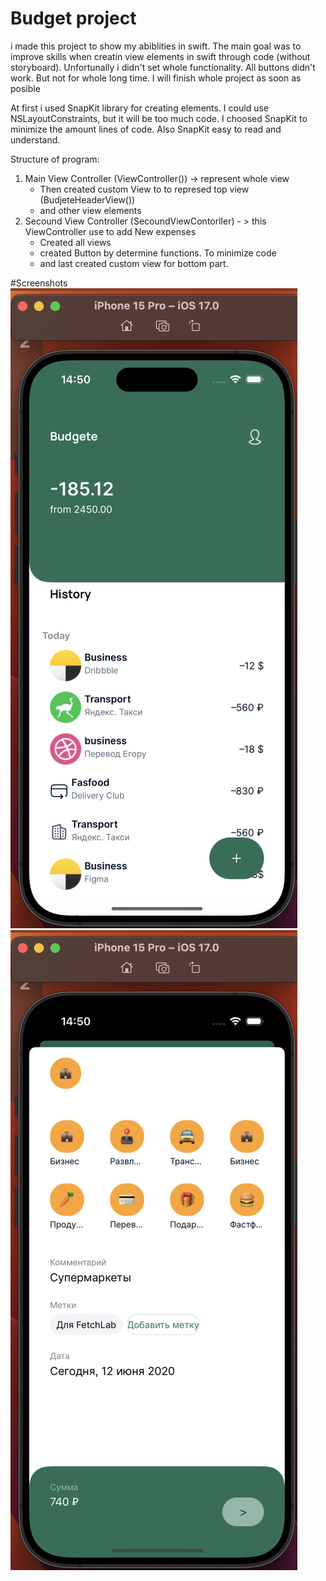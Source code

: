 #  Budget project

i made this project to show my abiblities in swift. The main goal was to improve skills when creatin view elements in swift through code (without storyboard).
Unfortunally i didn't set whole functionality. All buttons didn't work. But not for whole long time. I will finish whole project as soon as posible

At first i used SnapKit library for creating elements.
I could use NSLayoutConstraints, but it will be too much code. 
I choosed SnapKit to minimize the amount lines of code. Also SnapKit easy to read and understand.

Structure of program:
1) Main View Controller (ViewController()) -> represent whole view
    * Then created custom View to to represed top view (BudjeteHeaderView())
    * and other view elements
2) Secound View Controller (SecoundViewContorller) - > this ViewController use to add New expenses
    * Created all views
    * created Button by determine functions. To minimize code
    * and last created custom view for bottom part.
    
#Screenshots
![first screenshots](Screenshots/first.png)
![first screenshots](Screenshots/secound.png)
